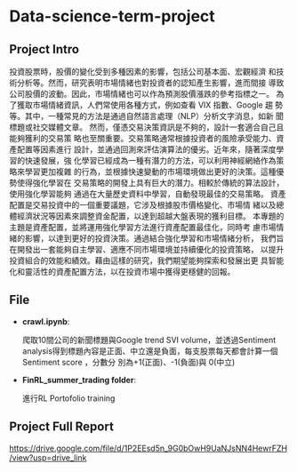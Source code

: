 # Data-science-term-project
## Project Intro
投資股票時，股價的變化受到多種因素的影響，包括公司基本面、宏觀經濟
和技術分析等。然而，研究表明市場情緒也對投資者的認知產生影響，進而間接
導致公司股價的波動。因此，市場情緒也可以作為預測股價漲跌的參考指標之一。
為了獲取市場情緒資訊，人們常使用各種方式，例如查看 VIX 指數、Google 趨
勢等。其中，一種常見的方法是通過自然語言處理（NLP）分析文字消息，如新
聞標題或社交媒體文章。
然而，僅憑交易決策資訊是不夠的，設計一套適合自己且能夠獲利的交易策
略也至關重要。交易策略通常根據投資者的風險承受能力、資產配置等因素進行
設計，並通過回測來評估演算法的優劣。近年來，隨著深度學習的快速發展，強
化學習已經成為一種有潛力的方法，可以利用神經網絡作為策略來學習更加複雜
的行為，並根據快速變動的市場環境做出更好的決策。這種優勢使得強化學習在
交易策略的開發上具有巨大的潛力。相較於傳統的算法設計，使用強化學習能夠
通過在大量歷史資料中學習，自動發現最佳的交易策略。
資產配置是交易投資中的一個重要議題，它涉及根據股市價格變化、市場情
緒以及總體經濟狀況等因素來調整資金配置，以達到超越大盤表現的獲利目標。
本專題的主題是資產配置，並將運用強化學習方法進行資產配置最佳化，同時考
慮市場情緒的影響，以達到更好的投資決策。通過結合強化學習和市場情緒分析，
我們旨在開發出一套能夠自主學習、適應不同市場環境並持續優化的投資策略，
以提升投資組合的效能和績效。藉由這樣的研究，我們期望能夠探索和發展出更
具智能化和靈活性的資產配置方法，以在投資市場中獲得更穩健的回報。

## File 
* **crawl.ipynb**:
  
  爬取10間公司的新聞標題與Google trend SVI volume，並透過Sentiment analysis得到標題內容是正面、中立還是負面，每支股票每天都會計算一個 Sentiment score ，分數分
別為+1(正面)、-1(負面)與 0(中立)
* **FinRL_summer_trading folder**:
  
  進行RL Portofolio training
## Project Full Report
https://drive.google.com/file/d/1P2EEsd5n_9G0bOwH9UaNJsNN4HewrFZH/view?usp=drive_link
